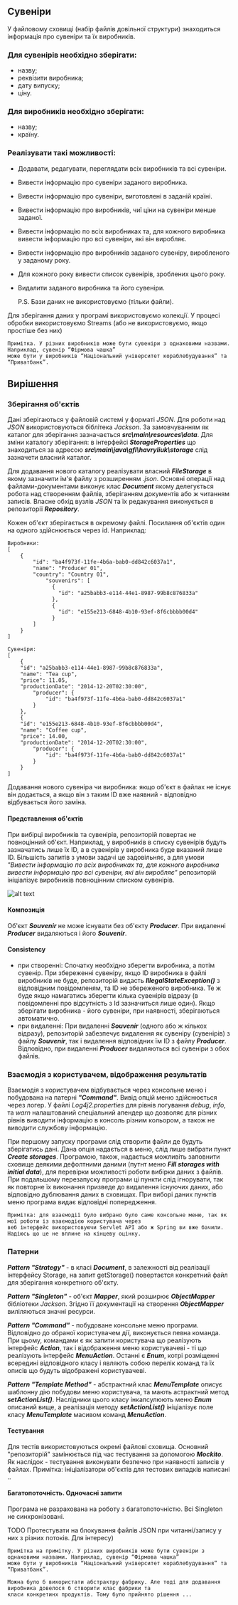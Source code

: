 
## Сувеніри
У файловому сховищі (набір файлів довільної структури) знаходиться
інформація про сувеніри та їх виробників.
### Для сувенірів необхідно зберігати:
- назву;
- реквізити виробника;
- дату випуску;
- ціну.
### Для виробників необхідно зберігати:
- назву;
- країну.
### Реалізувати такі можливості:
- Додавати, редагувати, переглядати всіх виробників та всі сувеніри.
- Вивести інформацію про сувеніри заданого виробника.
- Вивести інформацію про сувеніри, виготовлені в заданій країні.
- Вивести інформацію про виробників, чиї ціни на сувеніри менше заданої.
- Вивести інформацію по всіх виробниках та, для кожного виробника вивести інформацію
про всі сувеніри, які він виробляє.
- Вивести інформацію про виробників заданого сувеніру, виробленого у заданому року.
- Для кожного року вивести список сувенірів, зроблених цього року.
- Видалити заданого виробника та його сувеніри.


    P.S. Бази даних не використовуємо (тільки файли).

Для зберігання даних у програмі використовуємо колекції. У процесі обробки
використовуємо Streams (або не використовуємо, якщо простіше без них)

    Примітка. У різних виробників може бути сувеніри з однаковими назвами. Наприклад, сувенір “Фірмова чашка” 
    може бути у виробників “Національний університет кораблебудування” та “Приватбанк”.




## Вирішення


### Зберігання об'єктів
Дані зберігаються у файловій системі у форматі *JSON*. Для роботи над *JSON* використовуються біблітека *Jackson*.
За замовчуванням як каталог для зберігання зазначається ***src\main\resources\data***. 
Для зміни каталогу зберігання: в інтерфейсі ***StorageProperties*** що знаходиться за адресою
***src\main\java\gfl\havryliuk\storage*** слід зазначети власний каталог. 

Для додавання нового каталогу реалізувати власний ***FileStorage*** в якому зазначити ім'я файлу з розширенням *.json*.
Основні операції над файлами-документами виконує клас ***Document*** якому делегується робота над створенням файлів, 
зберіганням документів або ж читанням записів. Власне обхід вузлів *JSON* та їх редакування виконується в репозиторії
***Repository***.

Кожен об'єкт зберігається в окремому файлі. Посилання об'єктів один на одного здійснюється через id. Наприклад:
    
    Виробники:
    [
        {
            "id": "ba4f973f-11fe-4b6a-bab0-dd842c6037a1",
            "name": "Producer 01",
            "country": "Country 01",
                "souvenirs": [
                  {
                    "id": "a25babb3-e114-44e1-8987-99b8c876833a"
                  },
                  {
                    "id": "e155e213-6848-4b10-93ef-8f6cbbbb00d4"
                  }
            ]
        }
    ]

    Сувеніри:
    [
        {
        "id": "a25babb3-e114-44e1-8987-99b8c876833a",
        "name": "Tea cup",
        "price": 11.05,
        "productionDate": "2014-12-20T02:30:00",
            "producer": {
                "id": "ba4f973f-11fe-4b6a-bab0-dd842c6037a1"
            }
        },
        {
        "id": "e155e213-6848-4b10-93ef-8f6cbbbb00d4",
        "name": "Coffee cup",
        "price": 14.00,
        "productionDate": "2014-12-20T02:30:00",
            "producer": {
                "id": "ba4f973f-11fe-4b6a-bab0-dd842c6037a1"
            }
        }
    ]

Додавання нового сувеніра чи виробника: якщо об'єкт в файлах не існує він додається, а якщо він з таким ID вже наявний -
відповідно відбувається його заміна.


#### Представлення об'єктів
При вибірці виробників та сувенірів, репозиторій повертає не повноцінний об'єкт. Наприклад, у виробників
в списку сувенірів будуть зазначатись лише їх ID, а в сувенірів у виробника буде вказаний лише ID.
Більшість запитів з умови задачі це задовільняє, а для умови *"Вивести інформацію по всіх виробниках та, для кожного
виробника вивести інформацію про всі сувеніри, які він виробляє"* репозиторій ініціалізує виробників повноцінним
списком сувенірів.




![alt text](src\main\resources\picture\example.png "Приклад таблиці")

#### Композиція
Об'єкт ***Souvenir*** не може існувати без об'єкту ***Producer***. При видаленні ***Producer*** видаляються і його
***Souvenir***.

#### Consistency
- при створенні: Спочатку необхідно зберегти виробника, а потім сувенір. При збереженні сувеніру, якщо ID виробника 
  в файлі виробників не буде, репозиторій видасть ***IllegalStateException()*** з відповідним повідомленям, та ID не 
  збереженого виробника. Те ж буде якщо намагатись зберегти кілька сувенірів відразу (в повідомленні про відсутність 
  з Id зазначиться лише один). Якщо зберігати виробника - його сувеніри, при наявності, зберігаються автоматично.
- при видаленні: При видаленні ***Souvenir*** (одного або ж кількох відразу), репозиторій забезпечує видалення як 
  сувеніру (сувенірів) з файлу ***Souvenir***, так і видалення відповідних їм ID з файлу ***Producer***. Відповідно,
  при видаленні ***Producer*** видаляються всі сувеніри з обох файлів.


### Взаємодія з користувачем, відображення результатів
Взаємодія з користувачем відбувається через консольне меню і побудована на патерні ***"Command"***. Вивід опцій меню
здійснюється через логер. У файлі *Log4j2.properties* для рівнів логування *debug*, *info*, та *warn* налаштований
спеціальний апендер що дозволяє для різних рівнів виводити інформацію в консоль різним кольором, а також не виводити 
службову інформацію.

При першому запуску програми слід створити файли де будуть зберігатись дані. Дана опція надається в меню, слід лише
вибрати пункт ***Create storages***. Програмою, також, надається можливіть заповнити сховище деякими дефолтними даними
(путнт меню ***Fill storages with initial data***), для перевірки можливості роботи вибірки даних з файлів.
При подальшому перезапуску програми ці пункти слід ігнорувати, так як повторне їх виконання призведе до видалення 
існуючих даних, або відповідно дублювання даних в сховищах. При виборі даних пунктів меню програма видає відповідні 
попередження.

    Примітка: для взаємодії було вибрано було саме консольне меню, так як мої роботи із взаємодією користувача через 
    веб інтерфейс використовуючи Servlet API або ж Spring ви вже бачили. Надіюсь що це не вплине на кінцеву оцінку.

### Патерни
***Pattern "Strategy"*** - в класі ***Document<T>***, в залежності від реалізації інтерфейсу Storage, на запит getStorage()
повертаєтся конкретний файл для зберігання конкретного об'єкту.

***Pattern "Singleton"*** - об'єкт ***Mapper***, який розширює ***ObjectMapper*** бібліотеки *Jackson*. Згідно її 
документації на створення ***ObjectMapper*** виліляються значні ресурси.

***Pattern "Command"*** - побудоване консольне меню програми. Відповідно до обраної користувачем дії, виконується певна 
команда. При цьому, командами є як запити користувача що реалізують інтерфейс ***Action***, так і відображення меню
користувачеві - ті що реалізують інтерфейс ***MenuAction***. Останні є ***Enum***, котрі розміщенні всередині
відповідного класу і являють собою перелік команд та їх описів що будуть відображені користувачеві. 

***Pattern "Template Method"*** - абстрактний клас ***MenuTemplate*** описує шаблонну дію побудови меню користувача, та
мають астрактний метод ***setActionList()***. Наслідники цього класу інкапсулюють меню ***Enum*** описаний вище, а 
реалізація методу ***setActionList()*** ініціалізує поле класу ***MenuTemplate*** масивом команд ***MenuAction***.




#### Тестування
Для тестів використовуються окремі файлові сховища. Основний "репозиторій" замінюється під час тестування
за допомогою ***Mockito***. Як наслідок - тестування виконувати безпечно при наявності записів у файлах.
Примітка: ініціалізатори об'єктів для тестових випадків написані ..

#### Багатопоточність. Одночасні запити
Програма не разрахована на роботу з багатопоточністю. Всі Singleton не синхронізовані. 

TODO Протестувати на блокування файлів JSON при читанні/запису у них з різних потоків. Для інтересу) 


    Примітка на примітку. У різних виробників може бути сувеніри з однаковими назвами. Наприклад, сувенір “Фірмова чашка” 
    може бути у виробників “Національний університет кораблебудування” та “Приватбанк”.

    Можна було б використати абстрактру фабрику. Але тоді для додавання виробника довелося б створити клас фабрики та
    класи конкретинх продуктів. Тому було прийнято рішення ...